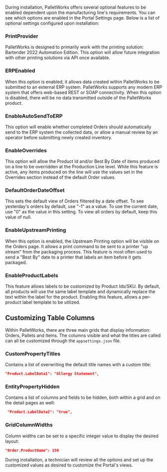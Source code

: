 During installation, PalletWorks offers several optional features to be enabled dependent upon the manufacturing line's requirements. You can see which options are enabled in the Portal Settings page. Below is a list of optional settings configured upon installation:

### PrintProvider

PalletWorks is designed to primarily work with the printing solution: Bartender 2022 Automation Edition. This option will allow future integration with other printing solutions via API once available. 

### ERPEnabled

When this option is enabled, it allows data created within PalletWorks to be submitted to an external ERP system. PalletWorks supports any modern ERP system that offers web-based REST or SOAP connectivity. When this option is disabled, there will be no data transmitted outside of the PalletWorks product.

### EnableAutoSendToERP

This option will enable whether completed Orders should automatically send to the ERP system the collected data, or allow a manual review by an operator before submitting newly created inventory.

### EnableOverrides

This option will allow the Product Id and/or Best By Date of items produced on a line to be overridden at the Production Line level. While this feature is active, any items produced on the line will use the values set in the Overrides section instead of the default Order values.

### DefaultOrderDateOffset

This sets the default view of Orders filtered by a date offset. To see yesterday's orders by default, use "-1" as a value. To use the current date, use "0" as the value in this setting. To view all orders by default, keep this value of null.

### EnableUpstreamPrinting

When this option is enabled, the Upstream Printing option will be visible on the Orders page. It allows a print command to be sent to a printer "up stream" from the packaging process. This feature is most often used to send a "Best By" date to a printer that labels an item before it gets packaged.

### EnableProductLabels

This feature allows labels to be customized by Product Ids/SKU. By default, all products will use the same label template and dynamically replace the text within the label for the product. Enabling this feature, allows a per-product label template to be utilized.


## Customizing Table Columns

Within PalletWorks, there are three main grids that display information: Orders, Pallets and Items. The columns visible and what the titles are called can all be customized through the `appsettings.json` file.

### CustomPropertyTitles
Contains a list of overwriting the default title names with a custom title: 
```json
"Product.LabelData1": "Allergy Statement",
```

### EntityPropertyHidden
Contains a list of columns and fields to be hidden, both within a grid and on the detail pages as well: 
```json
 "Product.LabelData2": "true",
 ```

### GridColumnWidths
 Column widths can be set to a specific integer value to display the desired layout:
 ```json
 "Order.ProductName": 150
 ```

During installation, a technician will review all the options and set up the customized values as desired to customize the Portal's views.